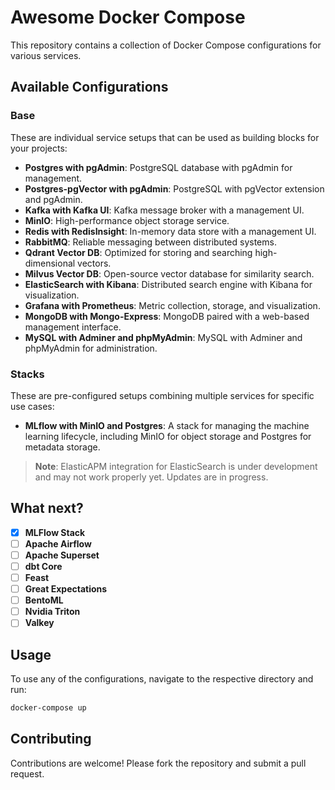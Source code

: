 # Awesome Docker Compose

This repository contains a collection of Docker Compose configurations for various services.

## Available Configurations

### Base
These are individual service setups that can be used as building blocks for your projects:

- **Postgres with pgAdmin**: PostgreSQL database with pgAdmin for management.
- **Postgres-pgVector with pgAdmin**: PostgreSQL with pgVector extension and pgAdmin.
- **Kafka with Kafka UI**: Kafka message broker with a management UI.
- **MinIO**: High-performance object storage service.
- **Redis with RedisInsight**: In-memory data store with a management UI.
- **RabbitMQ**: Reliable messaging between distributed systems.
- **Qdrant Vector DB**: Optimized for storing and searching high-dimensional vectors.
- **Milvus Vector DB**: Open-source vector database for similarity search.
- **ElasticSearch with Kibana**: Distributed search engine with Kibana for visualization.
- **Grafana with Prometheus**: Metric collection, storage, and visualization.
- **MongoDB with Mongo-Express**: MongoDB paired with a web-based management interface.
- **MySQL with Adminer and phpMyAdmin**: MySQL with Adminer and phpMyAdmin for administration.

### Stacks
These are pre-configured setups combining multiple services for specific use cases:

- **MLflow with MinIO and Postgres**: A stack for managing the machine learning lifecycle, including MinIO for object storage and Postgres for metadata storage.

> **Note**: ElasticAPM integration for ElasticSearch is under development and may not work properly yet. Updates are in progress.

## What next?
- [X] **MLFlow Stack**
- [ ] **Apache Airflow**
- [ ] **Apache Superset**
- [ ] **dbt Core**
- [ ] **Feast**
- [ ] **Great Expectations**
- [ ] **BentoML**
- [ ] **Nvidia Triton**
- [ ] **Valkey**

## Usage

To use any of the configurations, navigate to the respective directory and run:

```sh
docker-compose up
```

## Contributing

Contributions are welcome! Please fork the repository and submit a pull request.